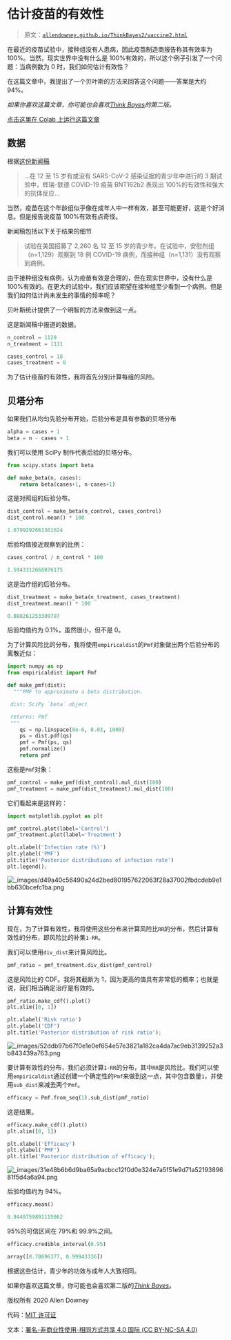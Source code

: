 # 估计疫苗的有效性

> 原文：[`allendowney.github.io/ThinkBayes2/vaccine2.html`](https://allendowney.github.io/ThinkBayes2/vaccine2.html)

在最近的疫苗试验中，接种组没有人患病，因此疫苗制造商报告称其有效率为 100%。当然，现实世界中没有什么是 100%有效的，所以这个例子引发了一个问题：当病例数为 0 时，我们如何估计有效性？

在这篇文章中，我提出了一个贝叶斯的方法来回答这个问题——答案是大约 94%。

*如果你喜欢这篇文章，你可能也会喜欢[*Think Bayes*](https://greenteapress.com/wp/think-bayes/)的第二版。*

[点击这里在 Colab 上运行这篇文章](https://colab.research.google.com/github/AllenDowney/ThinkBayes2/blob/master/examples/vaccine2.ipynb)

## 数据

根据[这份新闻稿](https://www.pfizer.com/news/press-release/press-release-detail/pfizer-biontech-announce-positive-topline-results-pivotal)

> …在 12 至 15 岁有或没有 SARS-CoV-2 感染证据的青少年中进行的 3 期试验中，辉瑞-联德 COVID-19 疫苗 BNT162b2 表现出 100%的有效性和强大的抗体反应…

当然，疫苗在这个年龄组似乎像在成年人中一样有效，甚至可能更好，这是个好消息。但是报告说疫苗 100%有效有点奇怪。

新闻稿包括以下关于结果的细节

> 试验在美国招募了 2,260 名 12 至 15 岁的青少年。在试验中，安慰剂组（n=1,129）观察到 18 例 COVID-19 病例，而接种组（n=1,131）没有观察到病例。

由于接种组没有病例，认为疫苗有效是合理的，但在现实世界中，没有什么是 100%有效的。在更大的试验中，我们应该期望在接种组至少看到一个病例。但是我们如何估计尚未发生的事情的频率呢？

贝叶斯统计提供了一个明智的方法来做到这一点。

这是新闻稿中报道的数据。

```py
n_control = 1129
n_treatment = 1131

cases_control = 18
cases_treatment = 0 
```

为了估计疫苗的有效性，我将首先分别计算每组的风险。

## 贝塔分布

如果我们从均匀先验分布开始，后验分布是具有参数的贝塔分布

```py
alpha = cases + 1
beta = n - cases + 1 
```

我们可以使用 SciPy 制作代表后验的贝塔分布。

```py
from scipy.stats import beta

def make_beta(n, cases):
    return beta(cases+1, n-cases+1) 
```

这是对照组的后验分布。

```py
dist_control = make_beta(n_control, cases_control)
dist_control.mean() * 100 
```

```py
1.6799292661361624 
```

后验均值接近观察到的比例：

```py
cases_control / n_control * 100 
```

```py
1.5943312666076175 
```

这是治疗组的后验分布。

```py
dist_treatment = make_beta(n_treatment, cases_treatment)
dist_treatment.mean() * 100 
```

```py
0.088261253309797 
```

后验均值约为 0.1%，虽然很小，但不是 0。

为了计算风险比的分布，我将使用`empiricaldist`的`Pmf`对象做出两个后验分布的离散近似：

```py
import numpy as np
from empiricaldist import Pmf

def make_pmf(dist):
  """PMF to approximate a beta distribution.

 dist: SciPy `beta` object

 returns: Pmf
 """
    qs = np.linspace(8e-6, 0.03, 1000)
    ps = dist.pdf(qs)
    pmf = Pmf(ps, qs)
    pmf.normalize()
    return pmf 
```

这些是`Pmf`对象：

```py
pmf_control = make_pmf(dist_control).mul_dist(100)
pmf_treatment = make_pmf(dist_treatment).mul_dist(100) 
```

它们看起来是这样的：

```py
import matplotlib.pyplot as plt

pmf_control.plot(label='Control')
pmf_treatment.plot(label='Treatment')

plt.xlabel('Infection rate (%)')
plt.ylabel('PMF')
plt.title('Posterior distributions of infection rate')
plt.legend(); 
```

![_images/d49a40c56490a24d2bed801957622063f28a37002fbdcdeb9e1bb630bcefc1ba.png](img/0774531b7db34a1d885c794d474cd7fa.png)

## 计算有效性

现在，为了计算有效性，我将使用这些分布来计算风险比`RR`的分布，然后计算有效性的分布，即风险比的补集`1-RR`。

我们可以使用`div_dist`来计算风险比。

```py
pmf_ratio = pmf_treatment.div_dist(pmf_control) 
```

这是风险比的 CDF。我将其截断为 1，因为更高的值具有非常低的概率；也就是说，我们相当确定治疗是有效的。

```py
pmf_ratio.make_cdf().plot()
plt.xlim([0, 1])

plt.xlabel('Risk ratio')
plt.ylabel('CDF')
plt.title('Posterior distribution of risk ratio'); 
```

![_images/52ddb97b67f0e1e0ef654e57e3821a182ca4da7ac9eb3139252a3b843439a763.png](img/fd0c4a9a47780bc9f7e9c1bc2549d78c.png)

要计算有效性的分布，我们必须计算`1-RR`的分布，其中`RR`是风险比。我们可以使用`empiricaldist`通过创建一个确定性的`Pmf`来做到这一点，其中包含数量`1`，并使用`sub_dist`来减去两个`Pmf`。

```py
efficacy = Pmf.from_seq(1).sub_dist(pmf_ratio) 
```

这是结果。

```py
efficacy.make_cdf().plot()
plt.xlim([0, 1])

plt.xlabel('Efficacy')
plt.ylabel('PMF')
plt.title('Posterior distribution of efficacy'); 
```

![_images/31e48b6b6d9ba65a9acbcc12f0d0e324e7a5f51e9d71a5219389681f5d4a6a94.png](img/18ab9b62e59b1dc92850cf29c46fa713.png)

后验均值约为 94%。

```py
efficacy.mean() 
```

```py
0.9449759891115062 
```

95%的可信区间在 79%和 99.9%之间。

```py
efficacy.credible_interval(0.95) 
```

```py
array([0.78696377, 0.99943336]) 
```

根据这些估计，青少年的功效与成年人大致相同。

如果你喜欢这篇文章，你可能也会喜欢第二版的[*Think Bayes*](https://greenteapress.com/wp/think-bayes/)。

版权所有 2020 Allen Downey

代码：[MIT 许可证](https://opensource.org/licenses/MIT)

文本：[署名-非商业性使用-相同方式共享 4.0 国际 (CC BY-NC-SA 4.0)](https://creativecommons.org/licenses/by-nc-sa/4.0/)
